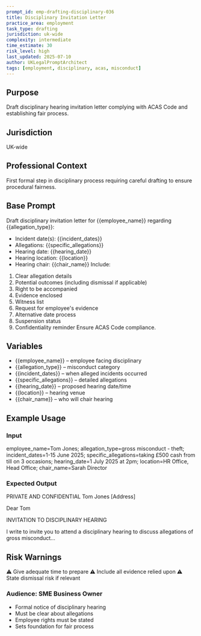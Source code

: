 ```yaml
---
prompt_id: emp-drafting-disciplinary-036
title: Disciplinary Invitation Letter
practice_area: employment
task_type: drafting
jurisdiction: uk-wide
complexity: intermediate
time_estimate: 30
risk_level: high
last_updated: 2025-07-10
author: UKLegalPromptArchitect
tags: [employment, disciplinary, acas, misconduct]
---
```


## Purpose
Draft disciplinary hearing invitation letter complying with ACAS Code and establishing fair process.

## Jurisdiction
UK-wide

## Professional Context
First formal step in disciplinary process requiring careful drafting to ensure procedural fairness.

## Base Prompt
Draft disciplinary invitation letter for \{\{employee_name\}\} regarding \{\{allegation_type\}\}:
- Incident date(s): \{\{incident_dates\}\}
- Allegations: \{\{specific_allegations\}\}
- Hearing date: \{\{hearing_date\}\}
- Hearing location: \{\{location\}\}
- Hearing chair: \{\{chair_name\}\}
Include:
1. Clear allegation details
2. Potential outcomes (including dismissal if applicable)
3. Right to be accompanied
4. Evidence enclosed
5. Witness list
6. Request for employee's evidence
7. Alternative date process
8. Suspension status
9. Confidentiality reminder
Ensure ACAS Code compliance.

## Variables
- \{\{employee_name\}\} – employee facing disciplinary
- \{\{allegation_type\}\} – misconduct category
- \{\{incident_dates\}\} – when alleged incidents occurred
- \{\{specific_allegations\}\} – detailed allegations
- \{\{hearing_date\}\} – proposed hearing date/time
- \{\{location\}\} – hearing venue
- \{\{chair_name\}\} – who will chair hearing

## Example Usage
### Input
employee_name=Tom Jones; allegation_type=gross misconduct - theft; incident_dates=1-15 June 2025; specific_allegations=taking £500 cash from till on 3 occasions; hearing_date=1 July 2025 at 2pm; location=HR Office, Head Office; chair_name=Sarah Director

### Expected Output
PRIVATE AND CONFIDENTIAL
Tom Jones
[Address]

Dear Tom

INVITATION TO DISCIPLINARY HEARING

I write to invite you to attend a disciplinary hearing to discuss allegations of gross misconduct...

## Risk Warnings
⚠️ Give adequate time to prepare
⚠️ Include all evidence relied upon
⚠️ State dismissal risk if relevant

### Audience: SME Business Owner
- Formal notice of disciplinary hearing
- Must be clear about allegations
- Employee rights must be stated
- Sets foundation for fair process
